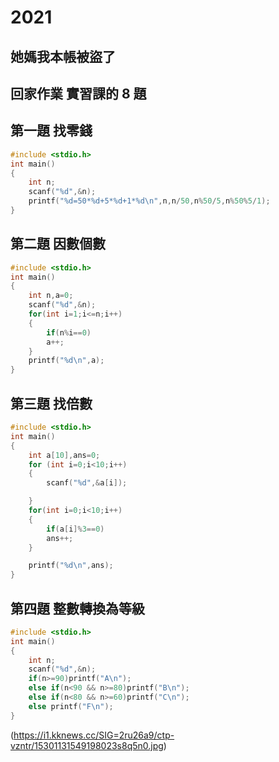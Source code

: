# 2021
## 她媽我本帳被盜了
## 回家作業 實習課的 8 題

## 第一題 找零錢
```C
#include <stdio.h>
int main()
{
	int n;
	scanf("%d",&n);
	printf("%d=50*%d+5*%d+1*%d\n",n,n/50,n%50/5,n%50%5/1);
}
```
## 第二題 因數個數
```C
#include <stdio.h>
int main()
{
	int n,a=0;
	scanf("%d",&n);
	for(int i=1;i<=n;i++)
	{
		if(n%i==0)
		a++;
	}
	printf("%d\n",a);
}
```
## 第三題 找倍數
```C
#include <stdio.h>
int main()
{
	int a[10],ans=0;
	for (int i=0;i<10;i++)
	{
		scanf("%d",&a[i]);

	}
	for(int i=0;i<10;i++)
	{
		if(a[i]%3==0)
		ans++;
	}

	printf("%d\n",ans);
}
```

## 第四題 整數轉換為等級
```C
#include <stdio.h>
int main()
{
	int n;
	scanf("%d",&n);
	if(n>=90)printf("A\n");
	else if(n<90 && n>=80)printf("B\n");
	else if(n<80 && n>=60)printf("C\n");
	else printf("F\n");
}
```
(https://i1.kknews.cc/SIG=2ru26a9/ctp-vzntr/15301131549198023s8q5n0.jpg)
